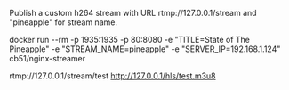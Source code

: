 Publish a custom h264 stream with URL rtmp://127.0.0.1/stream and "pineapple" for stream name.

docker run --rm -p 1935:1935 -p 80:8080 -e "TITLE=State of The Pineapple" -e "STREAM_NAME=pineapple" -e "SERVER_IP=192.168.1.124" cb51/nginx-streamer

rtmp://127.0.0.1/stream/test
http://127.0.0.1/hls/test.m3u8